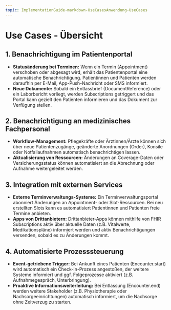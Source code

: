 ```yaml
---
topic: ImplementationGuide-markdown-UseCasesAnwendung-UseCases
---
```

# Use Cases - Übersicht

## 1. Benachrichtigung im Patientenportal

* **Statusänderung bei Terminen:** Wenn ein Termin (Appointment) verschoben oder abgesagt wird,
  erhält das Patientenportal eine automatische Benachrichtigung. Patientinnen und Patienten werden
  daraufhin per E-Mail, App-Push-Nachricht oder SMS informiert.
* **Neue Dokumente:** Sobald ein Entlassbrief (DocumentReference) oder ein Laborbericht vorliegt,
  werden Subscriptions getriggert und das Portal kann gezielt den Patienten informieren und das
  Dokument zur Verfügung stellen.

## 2. Benachrichtigung an medizinisches Fachpersonal

* **Workflow-Management:** Pflegekräfte oder Ärztinnen/Ärzte können sich über neue Patientenzugänge,
  geänderte Anordnungen (Order), Konsile oder Notfallaufnahmen automatisch benachrichtigen lassen.
* **Aktualisierung von Ressourcen:** Änderungen an Coverage-Daten oder Versicherungsstatus können
  automatisiert an die Abrechnung oder Aufnahme weitergeleitet werden.

## 3. Integration mit externen Services

* **Externe Terminverwaltungs-Systeme:** Ein Terminverwaltungsportal abonniert Änderungen an
  Appointment- oder Slot-Ressourcen. Bei neu erstellten Slots kann es automatisiert Patientinnen und
  Patienten freie Termine anbieten.
* **Apps von Drittanbietern:** Drittanbieter-Apps können mithilfe von FHIR Subscriptions aktiv über
  aktuelle Daten (z.B. Vitalwerte, Medikationspläne) informiert werden und aktiv Benachrichtigungen
  versenden, sobald es zu Änderungen kommt.

## 4. Automatisierte Prozesssteuerung

* **Event-getriebene Trigger:** Bei Ankunft eines Patienten (Encounter.start) wird automatisch ein
  Check-in-Prozess angestoßen, der weitere Systeme informiert und ggf. Folgeprozesse aktiviert (z.B.
  Aufnahmegespräch, Unterbringung).
* **Proaktive Informationsweiterleitung:** Bei Entlassung (Encounter.end) werden weitere
  Stakeholder (z.B. Physiotherapie oder Nachsorgeeinrichtungen) automatisch informiert, um die
  Nachsorge ohne Zeitverzug zu starten.